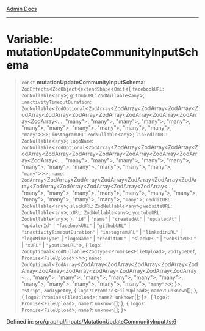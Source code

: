 [Admin Docs](/)

***

# Variable: mutationUpdateCommunityInputSchema

> `const` **mutationUpdateCommunityInputSchema**: `ZodEffects`\<`ZodObject`\<`extendShape`\<`Omit`\<\{ `facebookURL`: `ZodNullable`\<`any`\>; `githubURL`: `ZodNullable`\<`any`\>; `inactivityTimeoutDuration`: `ZodNullable`\<`ZodOptional`\<`ZodArray`\<ZodArray\<ZodArray\<ZodArray\<ZodArray\<ZodArray\<ZodArray\<ZodArray\<ZodArray\<ZodArray\<ZodArray\<ZodArray\<..., "many"\>, "many"\>, "many"\>, "many"\>, "many"\>, "many"\>, "many"\>, "many"\>, "many"\>, "many"\>, "many"\>, `"many"`\>\>\>; `instagramURL`: `ZodNullable`\<`any`\>; `linkedinURL`: `ZodNullable`\<`any`\>; `logoName`: `ZodNullable`\<`ZodOptional`\<`ZodArray`\<ZodArray\<ZodArray\<ZodArray\<ZodArray\<ZodArray\<ZodArray\<ZodArray\<ZodArray\<ZodArray\<ZodArray\<ZodArray\<..., "many"\>, "many"\>, "many"\>, "many"\>, "many"\>, "many"\>, "many"\>, "many"\>, "many"\>, "many"\>, "many"\>, `"many"`\>\>\>; `name`: `ZodArray`\<ZodArray\<ZodArray\<ZodArray\<ZodArray\<ZodArray\<ZodArray\<ZodArray\<ZodArray\<ZodArray\<ZodArray\<ZodArray\<..., "many"\>, "many"\>, "many"\>, "many"\>, "many"\>, "many"\>, "many"\>, "many"\>, "many"\>, "many"\>, "many"\>, `"many"`\>; `redditURL`: `ZodNullable`\<`any`\>; `slackURL`: `ZodNullable`\<`any`\>; `websiteURL`: `ZodNullable`\<`any`\>; `xURL`: `ZodNullable`\<`any`\>; `youtubeURL`: `ZodNullable`\<`any`\>; \}, `"id"` \| `"name"` \| `"createdAt"` \| `"updatedAt"` \| `"updaterId"` \| `"facebookURL"` \| `"githubURL"` \| `"inactivityTimeoutDuration"` \| `"instagramURL"` \| `"linkedinURL"` \| `"logoMimeType"` \| `"logoName"` \| `"redditURL"` \| `"slackURL"` \| `"websiteURL"` \| `"xURL"` \| `"youtubeURL"`\>, \{ `logo`: `ZodOptional`\<`ZodNullable`\<`ZodType`\<`Promise`\<`FileUpload`\>, `ZodTypeDef`, `Promise`\<`FileUpload`\>\>\>\>; `name`: `ZodOptional`\<`ZodArray`\<ZodArray\<ZodArray\<ZodArray\<ZodArray\<ZodArray\<ZodArray\<ZodArray\<ZodArray\<ZodArray\<ZodArray\<ZodArray\<..., "many"\>, "many"\>, "many"\>, "many"\>, "many"\>, "many"\>, "many"\>, "many"\>, "many"\>, "many"\>, "many"\>, `"many"`\>\>; \}\>, `"strip"`, `ZodTypeAny`, \{ `logo?`: `Promise`\<`FileUpload`\>; `name?`: `unknown`[]; \}, \{ `logo?`: `Promise`\<`FileUpload`\>; `name?`: `unknown`[]; \}\>, \{ `logo?`: `Promise`\<`FileUpload`\>; `name?`: `unknown`[]; \}, \{ `logo?`: `Promise`\<`FileUpload`\>; `name?`: `unknown`[]; \}\>

Defined in: [src/graphql/inputs/MutationUpdateCommunityInput.ts:6](https://github.com/gautam-divyanshu/talawa-api/blob/a895c36f24acf725ac16aa7e0f8e50ef9fa64c42/src/graphql/inputs/MutationUpdateCommunityInput.ts#L6)
